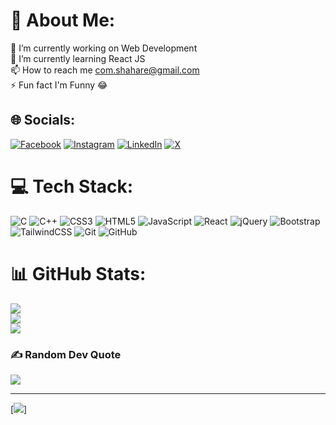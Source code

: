 # 💫 About Me:
🔭 I’m currently working on Web Development<br>🌱 I’m currently learning React JS<br>📫 How to reach me com.shahare@gmail.com<br>⚡ Fun fact I'm Funny 😂


## 🌐 Socials:
[![Facebook](https://img.shields.io/badge/Facebook-%231877F2.svg?logo=Facebook&logoColor=white)](https://facebook.com/shiwam.shahare) [![Instagram](https://img.shields.io/badge/Instagram-%23E4405F.svg?logo=Instagram&logoColor=white)](https://instagram.com/com.coder) [![LinkedIn](https://img.shields.io/badge/LinkedIn-%230077B5.svg?logo=linkedin&logoColor=white)](https://linkedin.com/in/shiwam.shahare) [![X](https://img.shields.io/badge/X-black.svg?logo=X&logoColor=white)](https://x.com/@ShiwamShahare) 

# 💻 Tech Stack:
![C](https://img.shields.io/badge/c-%2300599C.svg?style=for-the-badge&logo=c&logoColor=white) ![C++](https://img.shields.io/badge/c++-%2300599C.svg?style=for-the-badge&logo=c%2B%2B&logoColor=white) ![CSS3](https://img.shields.io/badge/css3-%231572B6.svg?style=for-the-badge&logo=css3&logoColor=white) ![HTML5](https://img.shields.io/badge/html5-%23E34F26.svg?style=for-the-badge&logo=html5&logoColor=white) ![JavaScript](https://img.shields.io/badge/javascript-%23323330.svg?style=for-the-badge&logo=javascript&logoColor=%23F7DF1E) ![React](https://img.shields.io/badge/react-%2320232a.svg?style=for-the-badge&logo=react&logoColor=%2361DAFB) ![jQuery](https://img.shields.io/badge/jquery-%230769AD.svg?style=for-the-badge&logo=jquery&logoColor=white) ![Bootstrap](https://img.shields.io/badge/bootstrap-%238511FA.svg?style=for-the-badge&logo=bootstrap&logoColor=white) ![TailwindCSS](https://img.shields.io/badge/tailwindcss-%2338B2AC.svg?style=for-the-badge&logo=tailwind-css&logoColor=white) ![Git](https://img.shields.io/badge/git-%23F05033.svg?style=for-the-badge&logo=git&logoColor=white) ![GitHub](https://img.shields.io/badge/github-%23121011.svg?style=for-the-badge&logo=github&logoColor=white)
# 📊 GitHub Stats:
![](https://github-readme-stats.vercel.app/api?username=shiwamshahare&theme=shades-of-purple&hide_border=false&include_all_commits=false&count_private=false)<br/>
![](https://github-readme-streak-stats.herokuapp.com/?user=shiwamshahare&theme=shades-of-purple&hide_border=false)<br/>
![](https://github-readme-stats.vercel.app/api/top-langs/?username=shiwamshahare&theme=shades-of-purple&hide_border=false&include_all_commits=false&count_private=false&layout=compact)

### ✍️ Random Dev Quote
![](https://quotes-github-readme.vercel.app/api?type=horizontal&theme=tokyonight)

---
[![](https://visitcount.itsvg.in/api?id=shiwamshahare&icon=7&color=3)]

<!-- Proudly created with GPRM ( https://gprm.itsvg.in ) -->
